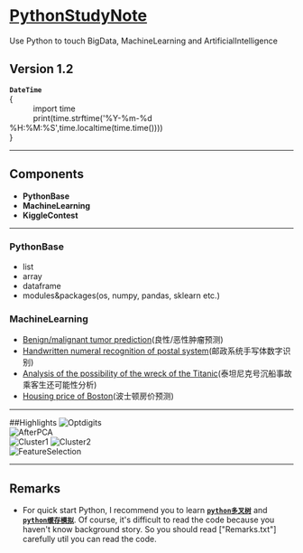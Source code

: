 # [PythonStudyNote](https://github.com/caofanCPU/PythonStudyNote)
Use Python to touch BigData, MachineLearning and ArtificialIntelligence
## Version 1.2	
**`DateTime`**  
{  
&ensp;&emsp;&ensp;&emsp;import time  
&ensp;&emsp;&ensp;&emsp;print(time.strftime('%Y-%m-%d %H:%M:%S',time.localtime(time.time())))  
}
***
## Components
- **PythonBase**
- **MachineLearning**
- **KiggleContest**
***
### PythonBase
* list
* array
* dataframe
* modules&packages(os, numpy, pandas, sklearn etc.)
### MachineLearning
* [Benign/malignant tumor prediction](https://github.com/caofanCPU/PythonStudyNote/blob/master/MachineLearning&KaggleContest/ML1全套/乳腺癌肿瘤预测_简单版_完整代码.py)(良性/恶性肿瘤预测)
* [Handwritten numeral recognition of postal system](https://github.com/caofanCPU/PythonStudyNote/tree/master/MachineLearning&KaggleContest/ML2全套/手写体原始数字图片经PCA算法处理后的二维空间分布.py)(邮政系统手写体数字识别)
* [Analysis of the possibility of the wreck of the Titanic](https://github.com/caofanCPU/PythonStudyNote/tree/master/MachineLearning&KaggleContest/ML2全套/坦坦尼克号沉船事故乘客生还可能性预测.py)(泰坦尼克号沉船事故乘客生还可能性分析)
* [Housing price of Boston](https://github.com/caofanCPU/PythonStudyNote/tree/master/MachineLearning&KaggleContest/ML3模型优化/skflow工具包_回归预测波斯顿房价.py)(波士顿房价预测)  
***  
##Highlights
![Optdigits](http://i1.piimg.com/588926/1535a55c29dce308.png)  
![AfterPCA](http://i4.buimg.com/588926/00b08db1e4bb91b5.png)  
![Cluster1](http://i1.piimg.com/588926/1ade74e673603440.png)
![Cluster2](http://i1.piimg.com/588926/1ade74e673603440.png)  
![FeatureSelection](http://i2.muimg.com/588926/d05743693bed3b15.png)  
***
## Remarks
* For quick start Python, I recommend you to learn [**`python多叉树`**](https://github.com/caofanCPU/PythonStudyNote/tree/master/PythonQuickStart/python多叉树.py) and [**`python缓存模拟`**](https://github.com/caofanCPU/PythonStudyNote/tree/master/PythonQuickStart/python缓存模拟.py). Of course, it's difficult to read the code because you haven't know background story. So you should read ["Remarks.txt"] carefully util you can read the code.
